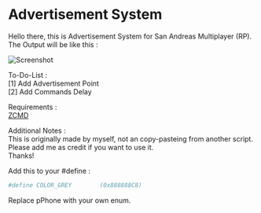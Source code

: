 # Advertisement System
Hello there, this is Advertisement System for San Andreas Multiplayer (RP).  
The Output will be like this :  
  
![Screenshot](https://i.ibb.co/VWrxjd0/Screenshot-266.png)  
  
To-Do-List :  
[1] Add Advertisement Point  
[2] Add Commands Delay  
  
Requirements :  
[ZCMD](https://github.com/Southclaws/zcmd)  
  
Additional Notes :  
This is originally made by myself, not an copy-pasteing from another script.  
Please add me as credit if you want to use it.  
Thanks!  
  
Add this to your #define :  
```bash  
#define COLOR_GREY        (0x888888C8)
```  
Replace pPhone with your own enum.
